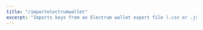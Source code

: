 ```yaml
---
title: "/importelectrumwallet"
excerpt: "Imports keys from an Electrum wallet export file (.csv or .json)."
---
```

